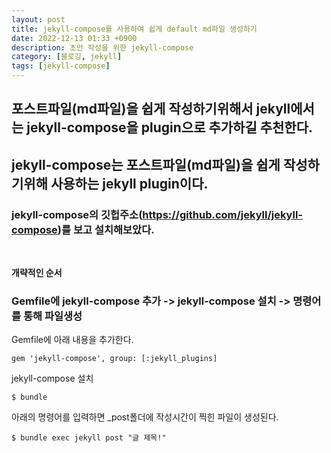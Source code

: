 ```yaml
---
layout: post
title: jekyll-compose를 사용하여 쉽게 default md파일 생성하기
date: 2022-12-13 01:33 +0900
description: 초안 작성을 위한 jekyll-compose
category: [블로깅, jekyll]
tags: [jekyll-compose]
---
```


## 포스트파일(md파일)을 쉽게 작성하기위해서 jekyll에서는 jekyll-compose을 plugin으로 추가하길 추천한다.
## jekyll-compose는 포스트파일(md파일)을 쉽게 작성하기위해 사용하는 jekyll plugin이다.
### jekyll-compose의 깃헙주소(https://github.com/jekyll/jekyll-compose)를 보고 설치해보았다.

<br> 

**개략적인 순서**

### Gemfile에 jekyll-compose 추가 -> jekyll-compose 설치 -> 명령어를 통해 파일생성



Gemfile에 아래 내용을 추가한다.
```Gemfile
gem 'jekyll-compose', group: [:jekyll_plugins]
```

jekyll-compose 설치
```Console
$ bundle
```

아래의 명령어를 입력하면 _post폴더에 작성시간이 찍힌 파일이 생성된다.
```Console
$ bundle exec jekyll post "글 제목!"
```




